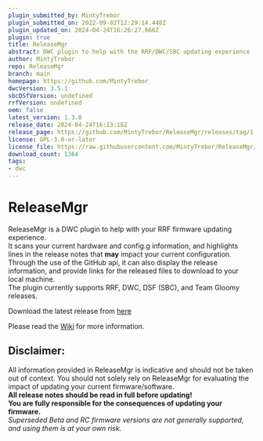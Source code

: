 ```yaml
---
plugin_submitted_by: MintyTrebor
plugin_submitted_on: 2022-09-02T12:29:14.448Z
plugin_updated_on: 2024-04-24T16:26:27.666Z
plugin: true
title: ReleaseMgr
abstract: DWC plugin to help with the RRF/DWC/SBC updating experience
author: MintyTrebor
repo: ReleaseMgr
branch: main
homepage: https://github.com/MintyTrebor
dwcVersion: 3.5.1
sbcDSfVersion: undefined
rrfVersion: undefined
oem: false
latest_version: 1.3.0
release_date: 2024-04-24T16:13:18Z
release_page: https://github.com/MintyTrebor/ReleaseMgr/releases/tag/1.3.0
license: GPL-3.0-or-later
license_file: https://raw.githubusercontent.com/MintyTrebor/ReleaseMgr/main/LICENSE
download_count: 1364
tags:
- dwc
---
```


# ReleaseMgr
  
ReleaseMgr is a DWC plugin to help with your RRF firmware updating experience.  
It scans your current hardware and config.g information, and highlights lines in the release notes that **may** impact your current configuration.  
Through the use of the GitHub api, it can also display the release information, and provide links for the released files to download to your local machine.  
The plugin currently supports RRF, DWC, DSF (SBC), and Team Gloomy releases.  
  
Download the latest release from [here](https://github.com/MintyTrebor/ReleaseMgr/releases)
  
Please read the [Wiki](https://github.com/MintyTrebor/ReleaseMgr/wiki) for more information.  
  
 ## Disclaimer:  
 All information provided in ReleaseMgr is indicative and should not be taken out of context. You should not solely rely on ReleaseMgr for evaluating the impact of updating your current firmware/software.  
**All release notes should be read in full before updating!**  
**You are fully responsible for the consequences of updating your firmware.**  
*Superseded Beta and RC firmware versions are not generally supported, and using them is at your own risk.*

